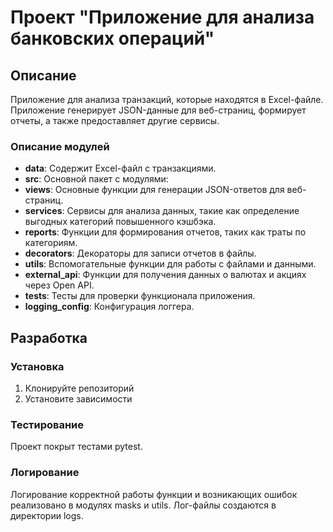 # Проект "Приложение для анализа банковских операций"

## Описание
Приложение для анализа транзакций, которые находятся в Excel-файле. 
Приложение генерирует JSON-данные для веб-страниц, формирует отчеты, а также предоставляет другие сервисы. 

### Описание модулей
- **data**: Содержит Excel-файл с транзакциями.
- **src**: Основной пакет с модулями:
- **views**: Основные функции для генерации JSON-ответов для веб-страниц.
- **services**: Сервисы для анализа данных, такие как определение выгодных категорий повышенного кэшбэка.
- **reports**: Функции для формирования отчетов, таких как траты по категориям.
- **decorators**: Декораторы для записи отчетов в файлы.
- **utils**: Вспомогательные функции для работы с файлами и данными.
- **external_api**: Функции для получения данных о валютах и акциях через Open API.
- **tests**: Тесты для проверки функционала приложения.
- **logging_config**: Конфигурация логгера.

## Разработка

### Установка
1. Клонируйте репозиторий
2. Установите зависимости

### Тестирование 
Проект покрыт тестами pytest.
### Логирование
Логирование корректной работы функции и возникающих ошибок реализовано в модулях masks и utils. Лог-файлы создаются в директории logs.